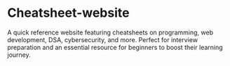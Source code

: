 # Cheatsheet-website
A quick reference website featuring  cheatsheets on programming, web development, DSA, cybersecurity, and more. Perfect for interview preparation and an essential resource for beginners to boost their learning journey.
